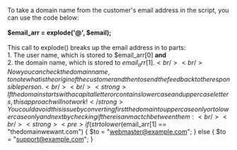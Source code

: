 To take a domain name from the customer's email address in the script, you can use the code below:<br/><br/>
<strong>$email_arr = explode('@', $email);</strong>
<br/><br/>
This call to explode() breaks up the email address in to parts: <br/>1. The user name, which is stored to $email_arr[0] <b>and</b> <br/> 2. the domain name, which is stored to $email_arr[1].
<br/><br/>
Now you can check the domain name, to note what is the origin of the customer and then to send the feedback to the responsible person.<br/><br/>
<strong>If the domain starts with a capital letter or contains lowercase and uppercase letters, this approach will not work!</strong> You could avoid this issue by converting first the domain to uppercase only or to lowercase only and next by checking if there is an mactch between them:<br/><br/>
<strong><pre>if (strtolower($email_arr[1] == "thedomainwewant.com") {
                  $to = "webmaster@example.com";
                } else {
                  $to = "support@example.com";
                }
          </pre>
  </strong>

